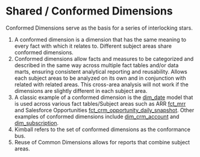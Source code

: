 # Shared / Conformed Dimensions 

Conformed Dimensions serve as the basis for a series of interlocking stars.

1.  A conformed dimension is a dimension that has the same meaning to every fact with which it relates to. Different subject areas share conformed dimensions.
2.  Conformed dimensions allow facts and measures to be categorized and described in the same way across multiple fact tables and/or data marts, ensuring consistent analytical reporting and reusability. Allows each subject areas to be analyzed on its own and in conjunction with related with related areas. This cross-area analysis will not work if the dimensions are slightly different in each subject area.
3.  A classic example of a conformed dimension is the [dim\_date](https://gitlab-data.gitlab.io/analytics/#!/model/model.gitlab_snowflake.dim_date) model that is used across various fact tables/Subject areas such as ARR [fct\_mrr](https://gitlab-data.gitlab.io/analytics/#!/model/model.gitlab_snowflake.fct_mrr) and Salesforce Opportunities [fct\_crm\_opportunity\_daily\_snapshot](https://gitlab-data.gitlab.io/analytics/#!/model/model.gitlab_snowflake.fct_crm_opportunity_daily_snapshot). Other examples of conformed dimensions include [dim\_crm\_account](https://gitlab-data.gitlab.io/analytics/#!/model/model.gitlab_snowflake.dim_crm_account) and [dim\_subscription](https://gitlab-data.gitlab.io/analytics/#!/model/model.gitlab_snowflake.dim_subscription).
4.  Kimball refers to the set of conformed dimensions as the conformance bus.
5.  Reuse of Common Dimensions allows for reports that combine subject areas.
